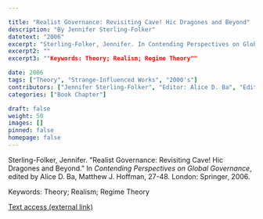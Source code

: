 ```yaml
---

title: "Realist Governance: Revisiting Cave! Hic Dragones and Beyond"
description: "By Jennifer Sterling-Folker"
datetext: "2006"
excerpt: "Sterling-Folker, Jennifer. In Contending Perspectives on Global Governance, edited by Alice D. Ba, Matthew J. Hoffman, 27-48. London: Springer, 2006."
excerpt2: ""
excerpt3: ""Keywords: Theory; Realism; Regime Theory""

date: 2006
tags: ["Theory", "Strange-Influenced Works", "2000's"]
contributors: ["Jennifer Sterling-Folker", "Editor: Alice D. Ba", "Editor: Matthew J. Hoffman"]
categories: ["Book Chapter"]

draft: false
weight: 50
images: []
pinned: false
homepage: false
---
```


Sterling-Folker, Jennifer. "Realist Governance: Revisiting Cave! Hic Dragones and Beyond." In *Contending Perspectives on Global Governance*, edited by Alice D. Ba, Matthew J. Hoffman,  27-48. London: Springer, 2006.

Keywords: Theory; Realism; Regime Theory

[Text access (external link)](https://www.worldcat.org/title/57319570)
